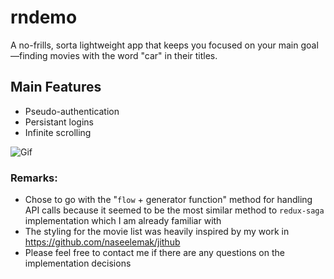 # rndemo

A no-frills, sorta lightweight app that keeps you focused on your main goal—finding movies with the word "car" in their titles.

## Main Features
- Pseudo-authentication
- Persistant logins
- Infinite scrolling


![Gif](https://user-images.githubusercontent.com/25945469/161412500-ea8702cf-85fc-4973-af4f-d5918cff9621.gif)

### Remarks: 
- Chose to go with the "`flow` + generator function" method for handling API calls because it seemed to be the most similar method to `redux-saga` implementation which I am already familiar with
- The styling for the movie list was heavily inspired by my work in https://github.com/naseelemak/jithub
- Please feel free to contact me if there are any questions on the implementation decisions
